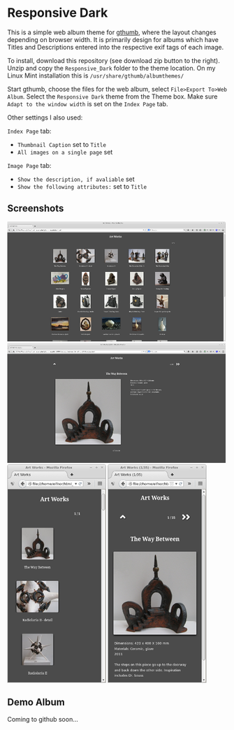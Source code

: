 Responsive Dark
=======================

This is a simple web album theme for [gthumb](https://wiki.gnome.org/Apps/gthumb), where the layout changes depending on browser width. It is primarily design for albums which have Titles and Descriptions entered into the respective exif tags of each image.

To install, download this repository (see download zip button to the right). Unzip and copy the `Responsive_Dark` folder to the theme location. On my Linux Mint installation this is `/usr/share/gthumb/albumthemes/`

Start gthumb, choose the files for the web album, select `File>Export To>Web Album`. Select the `Responsive Dark` theme from the Theme box. Make sure `Adapt to the window width` is set on the `Index Page` tab.

Other settings I also used:

`Index Page` tab:

*  `Thumbnail Caption`  set to `Title`
*  `All images on a single page` set

`Image Page` tab:

*  `Show the description, if avaliable` set
*  `Show the following attributes:` set to `Title`

Screenshots
---------

![index wide screen ](index_wide_screen.png)
![image wide screen ](image_wide_screen.png)
![index narrow screen ](index_narrow_screen.png)
![image narrow screen ](image_narrow_screen.png)

Demo Album
---------

Coming to github soon...


